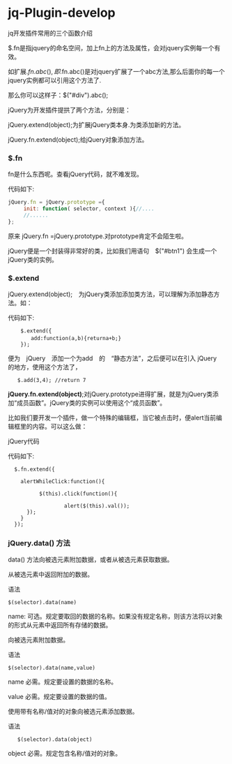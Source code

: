 # jq-Plugin-develop
jq开发插件常用的三个函数介绍

$.fn是指jquery的命名空间，加上fn上的方法及属性，会对jquery实例每一个有效。

如扩展$.fn.abc(),即$.fn.abc()是对jquery扩展了一个abc方法,那么后面你的每一个jquery实例都可以引用这个方法了.

那么你可以这样子：$("#div").abc(); 

jQuery为开发插件提拱了两个方法，分别是： 

jQuery.extend(object);为扩展jQuery类本身.为类添加新的方法。

jQuery.fn.extend(object);给jQuery对象添加方法。 
<h3>$.fn</h3>
fn是什么东西呢。查看jQuery代码，就不难发现。 

代码如下:
```javascript
jQuery.fn = jQuery.prototype ={ 
　　　init: function( selector, context ){//....　 
　　　//...... 
}; 
```
原来 jQuery.fn =jQuery.prototype.对prototype肯定不会陌生啦。 

jQuery便是一个封装得非常好的类，比如我们用语句　$("#btn1") 会生成一个 jQuery类的实例。 
<h3>$.extend</h3>
jQuery.extend(object);　为jQuery类添加添加类方法，可以理解为添加静态方法。如：

代码如下:

        $.extend({ 
        　　add:function(a,b){returna+b;} 
        }); 

便为　jQuery　添加一个为add　的　“静态方法”，之后便可以在引入 jQuery　的地方，使用这个方法了，

       $.add(3,4); //return 7 

<b>jQuery.fn.extend(object)</b>;对jQuery.prototype进得扩展，就是为jQuery类添加“成员函数”。jQuery类的实例可以使用这个“成员函数”。 

比如我们要开发一个插件，做一个特殊的编辑框，当它被点击时，便alert当前编辑框里的内容。可以这么做： 

jQuery代码

代码如下:

      $.fn.extend({ 
      
        alertWhileClick:function(){ 
          
              $(this).click(function(){ 
          
                      alert($(this).val()); 
          }); 
        } 
      }); 

<h3>jQuery.data() 方法</h3>
data() 方法向被选元素附加数据，或者从被选元素获取数据。

从被选元素中返回附加的数据。

语法

    $(selector).data(name)

name:	可选。规定要取回的数据的名称。如果没有规定名称，则该方法将以对象的形式从元素中返回所有存储的数据。

向被选元素附加数据。

语法

    $(selector).data(name,value)

name	必需。规定要设置的数据的名称。

value	必需。规定要设置的数据的值。

使用带有名称/值对的对象向被选元素添加数据。

语法

       $(selector).data(object)

object	必需。规定包含名称/值对的对象。
